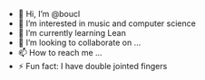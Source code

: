 - 👋 Hi, I’m @boucl
- 👀 I’m interested in music and computer science
- 🌱 I’m currently learning Lean
- 💞️ I’m looking to collaborate on ...
- 📫 How to reach me ...
- ⚡ Fun fact: I have double jointed fingers

<!---
boucl/boucl is a ✨ special ✨ repository because its `README.md` (this file) appears on your GitHub profile.
You can click the Preview link to take a look at your changes.
--->
